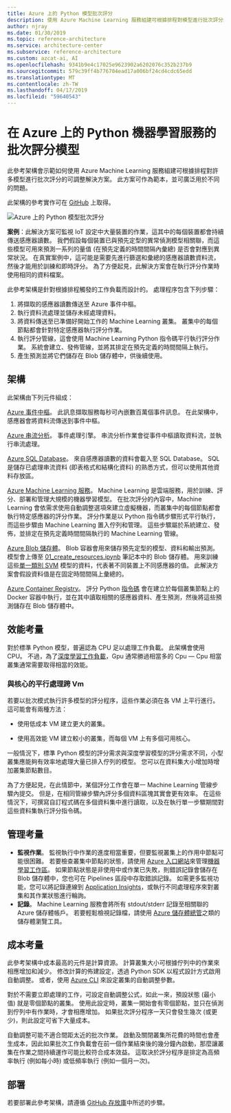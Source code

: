 ```yaml
---
title: Azure 上的 Python 模型批次評分
description: 使用 Azure Machine Learning 服務組建可根據排程對模型進行批次評分的可調整解決方案。
author: njray
ms.date: 01/30/2019
ms.topic: reference-architecture
ms.service: architecture-center
ms.subservice: reference-architecture
ms.custom: azcat-ai, AI
ms.openlocfilehash: 9341b9e4c17025e9623902a6202076c352b237b9
ms.sourcegitcommit: 579c39ff4b776704ead17a006bf24cd4cdc65edd
ms.translationtype: MT
ms.contentlocale: zh-TW
ms.lasthandoff: 04/17/2019
ms.locfileid: "59640543"
---
```

# <a name="batch-scoring-of-python-machine-learning-models-on-azure"></a>在 Azure 上的 Python 機器學習服務的批次評分模型

此參考架構會示範如何使用 Azure Machine Learning 服務組建可根據排程對許多模型進行批次評分的可調整解決方案。 此方案可作為範本，並可廣泛用於不同的問題。

此架構的參考實作可在 [GitHub][github] 上取得。

![Azure 上的 Python 模型批次評分](./_images/batch-scoring-python.png)

**案例**：此解決方案可監視 IoT 設定中大量裝置的作業，這其中的每個裝置都會持續傳送感應器讀數。 我們假設每個裝置已與預先定型的異常偵測模型相關聯，而這些模型可用來預測一系列的量值 (在預先定義的時間間隔內彙總) 是否會對應到異常狀況。 在真實案例中，這可能是需要先進行篩選和彙總的感應器讀數資料流，然後才能用於訓練和即時評分。 為了方便起見，此解決方案會在執行評分作業時使用相同的資料檔案。

此參考架構是針對根據排程觸發的工作負載而設計的。 處理程序包含下列步驟：

1. 將擷取的感應器讀數傳送至 Azure 事件中樞。
2. 執行資料流處理並儲存未經處理資料。
3. 將資料傳送至已準備好開始工作的 Machine Learning 叢集。 叢集中的每個節點都會針對特定感應器執行評分作業。 
4. 執行評分管線，這會使用 Machine Learning Python 指令碼平行執行評分作業。 系統會建立、發佈管線，並將其排定在預先定義的時間間隔上執行。
5. 產生預測並將它們儲存在 Blob 儲存體中，供後續使用。

## <a name="architecture"></a>架構

此架構由下列元件組成：

[Azure 事件中樞][event-hubs]。 此訊息擷取服務每秒可內嵌數百萬個事件訊息。 在此架構中，感應器會將資料流傳送到事件中樞。

[Azure 串流分析][stream-analytics]。 事件處理引擎。 串流分析作業會從事件中樞讀取資料流，並執行串流處理。

[Azure SQL Database][sql-database]。 來自感應器讀數的資料會載入至 SQL Database。 SQL 是儲存已處理串流資料 (即表格式和結構化資料) 的熟悉方式，但可以使用其他資料存放區。

[Azure Machine Learning 服務][amls]。 Machine Learning 是雲端服務，用於訓練、評分、部署和管理大規模的機器學習模型。 在批次評分的內容中，Machine Learning 會依需求使用自動調整選項來建立虛擬機器，而叢集中的每個節點都會執行特定感應器的評分作業。 評分作業是以 Python 指令碼步驟形式平行執行，而這些步驟由 Machine Learning 置入佇列和管理。 這些步驟屬於系統建立、發佈，並排定在預先定義時間間隔執行的 Machine Learning 管線。

[Azure Blob 儲存體][storage]。 Blob 容器會用來儲存預先定型的模型、資料和輸出預測。 模型會上傳至 [01_create_resources.ipynb][create-resources] 筆記本中的 Blob 儲存體。 用來訓練這些[單一類別 SVM][one-class-svm] 模型的資料，代表著不同裝置上不同感應器的值。 此解決方案會假設資料值是在固定時間間隔上彙總的。

[Azure Container Registry][acr]。 評分 Python [指令碼][pyscript] 會在建立於每個叢集節點上的 Docker 容器中執行，並在其中讀取相關的感應器資料、產生預測，然後將這些預測儲存在 Blob 儲存體中。

## <a name="performance-considerations"></a>效能考量

對於標準 Python 模型，普遍認為 CPU 足以處理工作負載。 此架構會使用 CPU。 不過，為了[深度學習工作負載][deep]，Gpu 通常勝過相當多的 Cpu &mdash; Cpu 相當叢集通常需要取得相當的效能。

### <a name="parallelizing-across-vms-versus-cores"></a>與核心的平行處理跨 Vm

若要以批次模式執行許多模型的評分程序，這些作業必須在各 VM 上平行進行。 這可能會有兩種方法：

* 使用低成本 VM 建立更大的叢集。

* 使用高效能 VM 建立較小的叢集，而每個 VM 上有多個可用核心。

一般情況下，標準 Python 模型的評分需求與深度學習模型的評分需求不同，小型叢集應能夠有效率地處理大量已排入佇列的模型。 您可以在資料集大小增加時增加叢集節點數目。

為了方便起見，在此情節中，某個評分工作會在單一 Machine Learning 管線步驟內提交。 但是，在相同管線步驟內評分多個資料區塊其實會更有效率。 在這些情況下，可撰寫自訂程式碼在多個資料集中進行讀取，以及在執行單一步驟期間對這些資料集執行評分指令碼。

## <a name="management-considerations"></a>管理考量

- **監視作業**。 監視執行中作業的進度相當重要，但要監視叢集上的作用中節點可能很困難。 若要檢查叢集中節點的狀態，請使用 [Azure 入口網站][ portal]來管理[機器學習工作區][ml-workspace]。 如果節點狀態是非使用中或作業已失敗，則錯誤記錄會儲存在 Blob 儲存體中，您也可在 Pipelines 區段中存取錯誤記錄。 如需更多監視功能，您可以將記錄連線到 [Application Insights][app-insights]，或執行不同處理程序來對叢集和其作業狀態進行輪詢。
- **記錄**。 Machine Learning 服務會將所有 stdout/stderr 記錄至相關聯的 Azure 儲存體帳戶。 若要輕鬆檢視記錄檔，請使用 [Azure 儲存體總管][explorer]之類的儲存體瀏覽工具。

## <a name="cost-considerations"></a>成本考量

此參考架構中成本最高的元件是計算資源。 計算叢集大小可根據佇列中的作業來相應增加和減少。 修改計算的佈建設定，透過 Python SDK 以程式設計方式啟用自動調整。 或者，使用 [Azure CLI][cli] 來設定叢集的自動調整參數。

對於不需要立即處理的工作，可設定自動調整公式，如此一來，預設狀態 (最小值) 就是零個節點的叢集。 使用此設定時，叢集一開始會有零個節點，並只在偵測到佇列中有作業時，才會相應增加。 如果批次評分程序一天只會發生幾次 (或更少)，則此設定可省下大量成本。

自動調整可能不適合間距太近的批次作業。 啟動及關閉叢集所花費的時間也會產生成本，因此如果批次工作負載會在前一個作業結束後的幾分鐘內啟動，那麼讓叢集在作業之間持續運作可能比較符合成本效益。 這取決於評分程序是排定為高頻率執行 (例如每小時) 或低頻率執行 (例如一個月一次)。

## <a name="deployment"></a>部署

若要部署此參考架構，請遵循 [GitHub 存放庫][github]中所述的步驟。

[acr]: /azure/container-registry/container-registry-intro
[ai]: /azure/application-insights/app-insights-overview
[aml-compute]: /azure/machine-learning/service/how-to-set-up-training-targets#amlcompute
[amls]: /azure/machine-learning/service/overview-what-is-azure-ml
[automatic-scaling]: /azure/batch/batch-automatic-scaling
[azure-files]: /azure/storage/files/storage-files-introduction
[cli]: /cli/azure
[create-resources]: https://github.com/Microsoft/AMLBatchScoringPipeline/blob/master/01_create_resources.ipynb
[deep]: /azure/architecture/reference-architectures/ai/batch-scoring-deep-learning
[event-hubs]: /azure/event-hubs/event-hubs-geo-dr
[explorer]: https://azure.microsoft.com/en-us/features/storage-explorer/
[github]: https://github.com/Microsoft/AMLBatchScoringPipeline
[one-class-svm]: http://scikit-learn.org/stable/modules/generated/sklearn.svm.OneClassSVM.html
[portal]: https://portal.azure.com
[ml-workspace]: /azure/machine-learning/studio/create-workspace
[python-script]: https://github.com/Azure/BatchAIAnomalyDetection/blob/master/batchai/predict.py
[pyscript]: https://github.com/Microsoft/AMLBatchScoringPipeline/blob/master/scripts/predict.py
[storage]: /azure/storage/blobs/storage-blobs-overview
[stream-analytics]: /azure/stream-analytics/
[sql-database]: /azure/sql-database/
[app-insights]: /azure/application-insights/app-insights-overview
